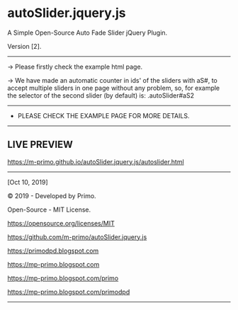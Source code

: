 # autoSlider.jquery.js    
A Simple Open-Source Auto Fade Slider jQuery Plugin.

Version [2].
    
    
    
-------------------------------------------------

-> Please firstly check the example html page.

-> We have made an automatic counter in ids' of the sliders with aS#, to accept multiple sliders in one page without any problem,
   so, for example the selector of the second slider (by default) is: .autoSlider#aS2
   
-------------------------------------------------

* PLEASE CHECK THE EXAMPLE PAGE FOR MORE DETAILS.

-------------------------------------------------



## LIVE PREVIEW

https://m-primo.github.io/autoSlider.jquery.js/autoslider.html

-------------------------------------------------

[Oct 10, 2019]

© 2019 - Developed by Primo.

Open-Source - MIT License.

https://opensource.org/licenses/MIT

https://github.com/m-primo/autoSlider.jquery.js

https://primodpd.blogspot.com

https://mp-primo.blogspot.com

https://mp-primo.blogspot.com/primo

https://mp-primo.blogspot.com/primodpd


-------------------------------------------------
